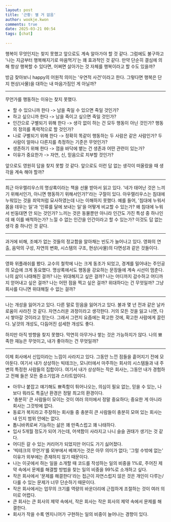 ```yaml
---  
layout: post  
title: '근황: 별 거 없음'  
author: wookje.kwon  
comments: true  
date: 2025-03-21 00:54  
tags: [chat]  
  
---  
```


행복이 무엇인지는 찾지 못했고 앞으로도 계속 알아가야 할 것 같다. 그럼에도 불구하고 '나는 지금부터 행복해지기로 마음먹기'는 꽤 효과적인 것 같다. 만약 단순히 결심에 의해 항상 행복할 수 있다면, 어쩌면 살아가는 것 자체를 행복이라고 할 수도 있을까?  

방금 찾아보니 happy의 어원적 의미는 '우연적 사건'이라고 한다. 그렇다면 행복은 단지 현상(사물)을 대하는 내 마음가짐인 게 아닐까?    

---

무언가를 행동하는 이유는 찾지 못했다.  
- 할 수 있으니까 한다 -> 남을 죽일 수 있으면 죽일 것인가?  
- 하고 싶으니까 한다 -> 남을 죽이고 싶으면 죽일 것인가?  
- 인간으로 구별되기 위해 한다 -> 생각 없이 하는 건 모두 행동이 아닌 것인가? 행동의 정의를 폭력적으로 할 것인가?  
- 나로 구별되기 위해 한다 -> 정확히 똑같이 행동하는 두 사람은 같은 사람인가? 두 사람이 얼마나 다른지를 측정하는 기준은 무엇인가?  
- 생존하기 위해 한다 -> 껌을 바닥에 뱉는 건 생존과 어떤 관련이 있는가?  
- 이유가 중요한가 -> 자연, 신, 믿음으로 치부할 것인가?  

앞으로도 영원히 답을 찾지 못할 것 같다. 앞으로도 이런 답 없는 생각이 떠올랐을 때 생각을 계속 해야 할까?  

---

최근 아우렐리우스의 명상록이라는 책을 선물 받아서 읽고 있다. '네가 태어난 것은 느끼기 위해서인가, 아니면 행동하기 위해서인가?'라는 구절이 있다. 아우렐리우스는 침대에 누워있는 것을 죄악처럼 묘사하였는데 나는 이해하지 못했다. 예를 들어, '침대에 누워서 몸을 데우는 일'과 '인류를 달에 보내는 일'을 어떻게 비교할 수 있는가? 왜 침대에 누워서 빈둥대면 안 되는 것인가? 느끼는 것은 동물뿐만 아니라 인간도 가진 특성 중 하나인데 왜 이를 배척하는가? 느낄 수 없는 인간을 인간이라고 할 수 있는가? 이것도 답 없는 생각 중 하나인 것 같다.  

---

과거에 비해, 조예가 없는 것들의 정교함을 알아채는 빈도가 늘어나고 있다. 영화의 연출, 음악의 구성, 자연의 변화, 시스템의 구조, 현상(사물)의 다면성과 같은 것들이다.  

---

영화 위플래쉬를 봤다. 교수의 철학에 나는 크게 동조가 되었고, 경계를 밀어내는 주인공의 모습에 크게 동요했다. 명상록에서도 행동을 강요하는 문장들에 계속 시선이 멈춘다. 나의 삶이 나태해진 걸까? 나는 위대해지고 싶은 걸까? 나는 어디까지 감수하고 어디까지 얻어내고 싶은 걸까? 나는 어떤 점을 찍고 싶은 걸까? 위대하다는 건 무엇일까? 그냥 회사를 다니면 위대해질 수 없는 걸까?  

---

나는 개성을 잃어가고 있다. 다른 말로 믿음을 잃어가고 있다. 불과 몇 년 전과 같은 날카로움이 사라진 것 같다. 자연스러운 과정이라고 생각한다. 거의 모든 것을 잃고 나면, 다시 쌓아갈 것이라고 믿는다. 그래서 그런지 요즘에는 확고한 것에, 확고한 사람에게 끌린다. 날것의 개성도, 다듬어진 섬세한 개성도 좋다.  

하지만 아직 방향을 찾지 못했다. 막연히 아무거나 쌓는 것은 가능하지가 않다. 나의 뾰족한 재능은 무엇이고, 내가 좋아하는 건 무엇일까?  

---

이제 회사에서 신입이라는 느낌이 사라지고 있다. 그동안 느낀 점들을 흩어지기 전에 모아둔다. 여기서 내가 상상하는 빅테크는, 모니터에서 마주하는 회사의 시스템들과 내 주변의 특정한 사람들의 집합이다. 여기서 내가 상상하는 작은 회사는, 그동안 내가 경험하고 전해 들은 모든 중소기업과 스타트업이다.  

- 아무나 붙잡고 얘기해도 뾰족함이 튀어나오는, 의심이 필요 없는, 믿을 수 있는, 나보다 뭐라도 특출난 환경은 정말 최고의 환경이다.  
- '충분히' 큰 사람들이 모이는 것이 여러 의미에서 정말 중요하다; 중요한 게 아니라 회사는 그것밖에 없다.  
- 동료가 복지라고 주장하는 회사들 중 충분히 큰 사람들이 충분히 모여 있는 회사는 내 인지 범위 안에는 없다.  
- 톱니바퀴로써 기능하는 삶은 꽤 만족스럽고 꽤 나태하다.  
- 입사 5개월 정도가 되어 가는데, 어색함이 사라지고 나니 슬슬 권태가 생기는 것 같다.  
- 어디든 갈 수 있는 커리어가 되었지만 어디도 가기 싫어졌다.  
- '빅테크의 무언가'를 외부에서 베껴가는 것은 아무 의미가 없다; '그럴 수밖에 없는' 이유가 외부에는 존재하지 않기 때문이다.  
- 나는 이곳에서 하는 일을 소개할 때 코드를 작성하는 일의 비중을 1%로, 주어진 제약 속에서 문제를 해결할 방법을 찾는 일의 비중을 99%로 소개하고 싶다.  
- 작은 회사에서 '문제를 해결한다'라는 접근이 자연스럽지 않은 것은 개인이 다루는/다룰 수 있는 문제가 너무 단순하기 때문이다.  
- 작은 회사에서는 업무의 크기를 역량의 바운더리에 근접하게 조절하는 것이 여러 의미로 어렵다.  
- 큰 회사는 큰 회사의 제약 속에서, 작은 회사는 작은 회사의 제약 속에서 문제를 해결한다.  
- 회사가 작을 수록 엔지니어가 구현하는 일의 비중이 늘어나는 경향이 있다.  
